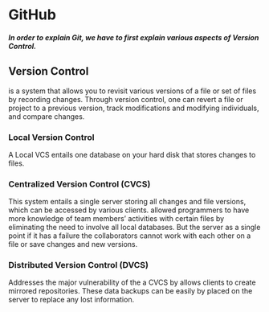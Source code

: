 # GitHub

##### In order to explain Git, we have to first explain various aspects of Version Control.

## Version Control

is a system that allows you to revisit various versions of a file or set of files by recording changes. Through version control, one can revert a file or project to a previous version, track modifications and modifying individuals, and compare changes. 

### Local Version Control

A Local VCS entails one database on your hard disk that stores changes to files.


### Centralized Version Control (CVCS)

This system entails a single server storing all changes and file versions, which can be accessed by various clients. allowed programmers to have more knowledge of team members’ activities with certain files by eliminating the need to involve all local databases. But the server as a single point if it has a failure the collaborators cannot work with each other on a file or save changes and new versions.


### Distributed Version Control (DVCS)

Addresses the major vulnerability of the a CVCS by allows clients to create mirrored repositories. These data backups can be easily by placed on the server to replace any lost information.
